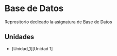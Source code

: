 # Base de Datos
Reprositorio dedicado la asignatura de Base de Datos

## Unidades
- [Unidad_1][Unidad 1]
